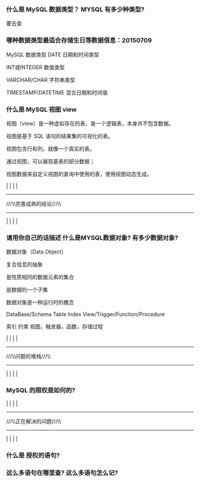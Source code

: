 
### 什么是 MySQL 数据类型？ MYSQL 有多少种类型?

要去查


### 哪种数据类型最适合存储生日等数据信息：20150709

MySQL 数据类型 DATE 日期和时间类型

INT或INTEGER 数值类型

VARCHAR/CHAR 字符串类型

TIMESTAMP/DATETIME 混合日期和时间值


### 什么是 MySQL 视图 view

视图（view）是一种虚拟存在的表，是一个逻辑表，本身并不包含数据。

视图是基于 SQL 语句的结果集的可视化的表。

视图包含行和列，就像一个真实的表。

通过视图，可以展现基表的部分数据；

视图数据来自定义视图的查询中使用的表，使用视图动态生成。




|
|
|
|
***
///\\\完善成熟的结论///\\\
***
|
|
|
|


### 请用你自己的话描述  什么是MYSQL数据对象?  有多少数据对象?


数据对象（Data Object）

复合信息的抽象

是性质相同的数据元素的集合

是数据的一个子集

数据对象是一种运行时的概念

DataBase/Schema
Table
Index
View/Trigger/Function/Procedure

索引
约束
视图，触发器，函数，存储过程



























|
|
|
|
***
///\\\问题的堆栈///\\\
***
|
|
|
|






### MySQL 的限权是如何的?
































|
|
|
|
***
///\\\正在解决的问题///\\\
***
|
|
|
|







### 什么是 授权的语句? 
### 这么多语句在哪里查? 这么多语句怎么记?



























